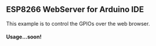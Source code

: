 ## ESP8266 WebServer for Arduino IDE ##

This example is to control the GPIOs over the web browser.

#### Usage...soon!
